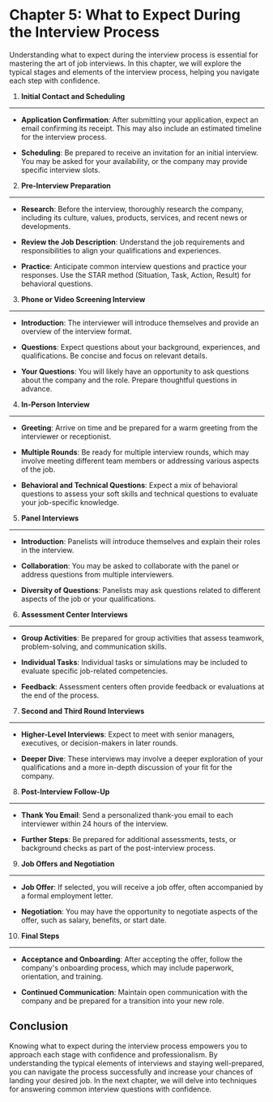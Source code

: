 Chapter 5: What to Expect During the Interview Process
======================================================

Understanding what to expect during the interview process is essential for mastering the art of job interviews. In this chapter, we will explore the typical stages and elements of the interview process, helping you navigate each step with confidence.

1. **Initial Contact and Scheduling**
-------------------------------------

* **Application Confirmation**: After submitting your application, expect an email confirming its receipt. This may also include an estimated timeline for the interview process.

* **Scheduling**: Be prepared to receive an invitation for an initial interview. You may be asked for your availability, or the company may provide specific interview slots.

2. **Pre-Interview Preparation**
--------------------------------

* **Research**: Before the interview, thoroughly research the company, including its culture, values, products, services, and recent news or developments.

* **Review the Job Description**: Understand the job requirements and responsibilities to align your qualifications and experiences.

* **Practice**: Anticipate common interview questions and practice your responses. Use the STAR method (Situation, Task, Action, Result) for behavioral questions.

3. **Phone or Video Screening Interview**
-----------------------------------------

* **Introduction**: The interviewer will introduce themselves and provide an overview of the interview format.

* **Questions**: Expect questions about your background, experiences, and qualifications. Be concise and focus on relevant details.

* **Your Questions**: You will likely have an opportunity to ask questions about the company and the role. Prepare thoughtful questions in advance.

4. **In-Person Interview**
--------------------------

* **Greeting**: Arrive on time and be prepared for a warm greeting from the interviewer or receptionist.

* **Multiple Rounds**: Be ready for multiple interview rounds, which may involve meeting different team members or addressing various aspects of the job.

* **Behavioral and Technical Questions**: Expect a mix of behavioral questions to assess your soft skills and technical questions to evaluate your job-specific knowledge.

5. **Panel Interviews**
-----------------------

* **Introduction**: Panelists will introduce themselves and explain their roles in the interview.

* **Collaboration**: You may be asked to collaborate with the panel or address questions from multiple interviewers.

* **Diversity of Questions**: Panelists may ask questions related to different aspects of the job or your qualifications.

6. **Assessment Center Interviews**
-----------------------------------

* **Group Activities**: Be prepared for group activities that assess teamwork, problem-solving, and communication skills.

* **Individual Tasks**: Individual tasks or simulations may be included to evaluate specific job-related competencies.

* **Feedback**: Assessment centers often provide feedback or evaluations at the end of the process.

7. **Second and Third Round Interviews**
----------------------------------------

* **Higher-Level Interviews**: Expect to meet with senior managers, executives, or decision-makers in later rounds.

* **Deeper Dive**: These interviews may involve a deeper exploration of your qualifications and a more in-depth discussion of your fit for the company.

8. **Post-Interview Follow-Up**
-------------------------------

* **Thank You Email**: Send a personalized thank-you email to each interviewer within 24 hours of the interview.

* **Further Steps**: Be prepared for additional assessments, tests, or background checks as part of the post-interview process.

9. **Job Offers and Negotiation**
---------------------------------

* **Job Offer**: If selected, you will receive a job offer, often accompanied by a formal employment letter.

* **Negotiation**: You may have the opportunity to negotiate aspects of the offer, such as salary, benefits, or start date.

10. **Final Steps**
-------------------

* **Acceptance and Onboarding**: After accepting the offer, follow the company's onboarding process, which may include paperwork, orientation, and training.

* **Continued Communication**: Maintain open communication with the company and be prepared for a transition into your new role.

Conclusion
----------

Knowing what to expect during the interview process empowers you to approach each stage with confidence and professionalism. By understanding the typical elements of interviews and staying well-prepared, you can navigate the process successfully and increase your chances of landing your desired job. In the next chapter, we will delve into techniques for answering common interview questions with confidence.

